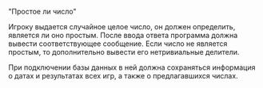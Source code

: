 "Простое ли число"

Игроку выдается случайное целое число, он должен определить, является ли оно простым. После ввода ответа программа должна вывести соответствующее сообщение. Если число не является простым, то дополнительно вывести его нетривиальные делители.

При подключении базы данных в ней должна сохраняться информация о датах и результатах всех игр, а также о предлагавшихся числах.
